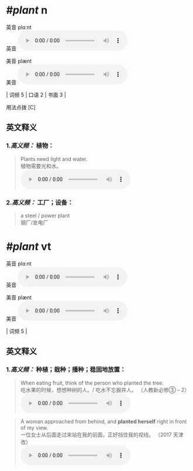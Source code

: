 # ***\#plant*** n
英音 plɑːnt  
英音
<audio src="./media/plant-B.aac" controls="controls"></audio>

美音 plænt  
美音
<audio src="./media/plant.aac" controls="controls"></audio>



| 词频 5 | 口语 2 | 书面 3 |  

用法点拨  [C]

英文释义
---
### 1.*高义频：* **植物：**  

 > Plants need light and water.   
 > 植物需要光和水。    
<audio src="./media/plant-1.aac" controls="controls"></audio>

### 2.*高义频：* **工厂；设备：**  

 > a steel / power plant   
 > 钢厂/发电厂    


# ***\#plant*** vt
英音 plɑːnt  
英音
<audio src="./media/plant-B.aac" controls="controls"></audio>

美音 plænt  
美音
<audio src="./media/plant.aac" controls="controls"></audio>



| 词频 5 |  

英文释义
---
### 1.*高义频：* **种植；栽种；播种；稳固地放置：**  

 > When eating fruit, think of the person who planted the tree.  
 > 吃水果的时候，想想种树的人。/ 吃水不忘掘井人。  （人教新必修③ – 2）  
<audio src="./media/When eating fruit, think of the person who planted the tree2_AAC.aac" controls="controls"></audio>

 > A woman approached from behind, and **planted herself** right in front of my view.  
 > 一位女士从后面走过来站在我的前面，正好挡住我的视线。  （2017 天津改）  
<audio src="./media/A woman approached from behind_AAC.aac" controls="controls"></audio>


